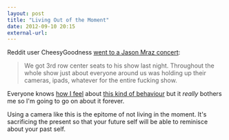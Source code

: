 ```yaml
---
layout: post
title: "Living Out of the Moment"
date: 2012-09-10 20:15
external-url: 
---
```


Reddit user CheesyGoodness [went to a Jason Mraz concert](http://www.reddit.com/r/Music/comments/yfosy/i_hadnt_been_to_a_concert_in_10_years_and_thought/):

> We got 3rd row center seats to his show last night. Throughout the whole show just about everyone around us was holding up their cameras, ipads, whatever for the entire fucking show.

Everyone knows [how I feel](http://valhallaisland.com/blog/2012/tune-in-turn-off-plug-out/) about [this kind of behaviour](http://valhallaisland.com/blog/2012/being-present/) but it *really* bothers me so I'm going to go on about it forever.

Using a camera like this is the epitome of not living in the moment. It's sacrificing the present so that your future self will be able to reminisce about your past self.